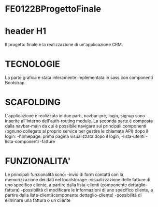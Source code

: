 # FE0122BProgettoFinale

# header H1
Il progetto finale è la realizzazione di un'applicazione CRM.


# TECNOLOGIE
La parte grafica è stata interamente implementata in sass con componenti Bootstrap.

# SCAFOLDING
L'applicazione è realizzata in due parti, navbar-pre, login, signup sono inserite all'interno dell'auth-routing module.
La seconda parte è composta dalla navbar-main da cui è possibile navigare sui principali componenti (ognuno collegato al proprio service per gestire le chiamate API) dopo il login:
-homepage: prima pagina visualizzata dopo il login,
-lista-utenti
-lista-componenti
-fatture

# FUNZIONALITA'
Le principali funzionalità sono:
-invio di form contatti con la memorizzazione dei dati nel localstorage
-visualizzazione delle fatture di uno specifico cliente, a partire dalla lista-clienti (componente dettaglio-fattura)
-possibilità di modificare le informazioni di uno specifico cliente, a partire dalla lista-clienti(componente dettaglio-cliente)
-possibilità di eliminare una fattura o un cliente
